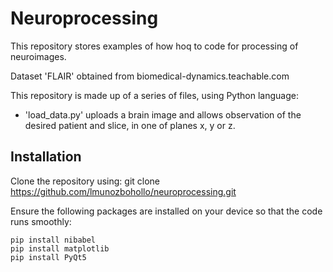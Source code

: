 # Neuroprocessing

This repository stores examples of how hoq to code for processing of neuroimages.

Dataset 'FLAIR' obtained from biomedical-dynamics.teachable.com

This repository is made up of a series of files, using Python language:

* 'load_data.py' uploads a brain image and allows observation of the desired patient and slice, in one of planes x, y or z.


## Installation

Clone the repository using:
git clone https://github.com/lmunozbohollo/neuroprocessing.git

Ensure the following packages are installed on your device so that the code runs smoothly:
```
pip install nibabel
pip install matplotlib
pip install PyQt5
```
